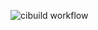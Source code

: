 ![cibuild workflow](https://github.com/HyunJungC-Dev/first-repo/actions/workflows/hello.yml/badge.svg)

